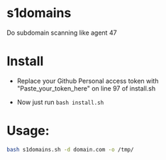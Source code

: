 # s1domains

Do subdomain scanning like agent 47

# Install

- Replace your Github Personal access token with "Paste_your_token_here" on line 97 of install.sh 


- Now just run `bash install.sh`

# Usage:

```bash
bash s1domains.sh -d domain.com -o /tmp/ 
```